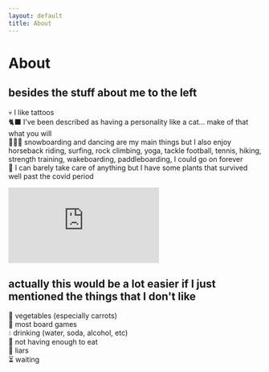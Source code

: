 ```yaml
---
layout: default
title: About
---
```

# About

## besides the stuff about me to the left

💀 I like tattoos<br>
🐈‍⬛ I've been described as having a personality like a cat... make of that what you will<br>
🏄🏻‍♀️ snowboarding and dancing are my main things but I also enjoy horseback riding, surfing, rock climbing, yoga, tackle football, tennis, hiking, strength training, wakeboarding, paddleboarding, I could go on forever<br>
🌱 I can barely take care of anything but I have some plants that survived well past the covid period<br>
<iframe src="https://giphy.com/embed/oUYDwyQ3xUgo0" frameBorder="0" class="giphy-embed" allowFullScreen></iframe><br>


## actually this would be a lot easier if I just mentioned the things that I don't like

🥕 vegetables (especially carrots)<br>
🎲 most board games<br>
💧 drinking (water, soda, alcohol, etc)<br>
🍔 not having enough to eat<br>
🤥 liars<br>
⏳ waiting<br>
